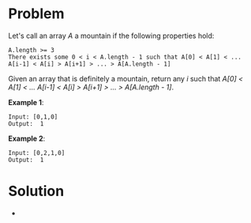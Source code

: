 # Problem
Let's call an array *A* a mountain if the following properties hold:

    A.length >= 3 
    There exists some 0 < i < A.length - 1 such that A[0] < A[1] < ... A[i-1] < A[i] > A[i+1] > ... > A[A.length - 1]

Given an array that is definitely a mountain, return any *i* such that *A[0] < A[1] < … A[i-1] < A[i] > A[i+1] > … > A[A.length - 1]*.

**Example 1**:

    Input: [0,1,0]
    Output:  1

**Example 2**:

    Input: [0,2,1,0]
    Output:  1

# Solution
- 
